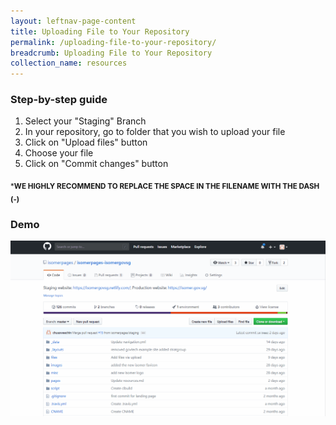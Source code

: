 ```yaml
---
layout: leftnav-page-content
title: Uploading File to Your Repository
permalink: /uploading-file-to-your-repository/
breadcrumb: Uploading File to Your Repository
collection_name: resources
---
```


### **Step-by-step guide**
1. Select your "Staging" Branch
2. In your repository, go to folder that you wish to upload your file
3. Click on "Upload files" button
4. Choose your file
5. Click on "Commit changes" button

<sub>***WE HIGHLY RECOMMEND TO REPLACE THE SPACE IN THE FILENAME WITH THE DASH (-)**</sub>

### **Demo**
![How to Upload File to your Website Repository](/images/resources/how-to-upload-file-to-your-repository.gif)
